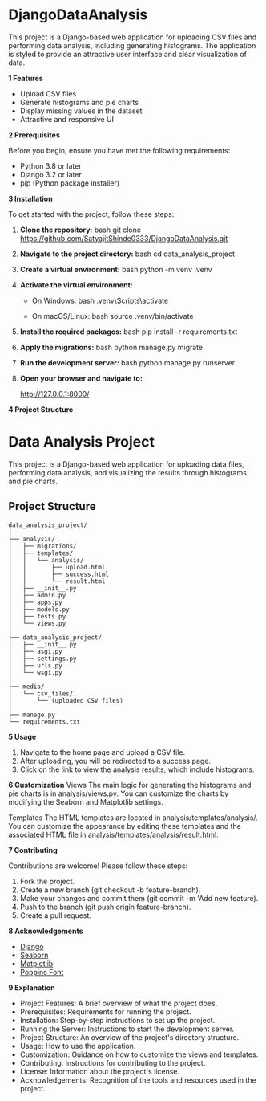 # DjangoDataAnalysis


This project is a Django-based web application for uploading CSV files and performing data analysis, including generating histograms. The application is styled to provide an attractive user interface and clear visualization of data.

**1 Features**

- Upload CSV files
- Generate histograms and pie charts
- Display missing values in the dataset
- Attractive and responsive UI

**2 Prerequisites**

Before you begin, ensure you have met the following requirements:
- Python 3.8 or later
- Django 3.2 or later
- pip (Python package installer)

**3 Installation**

To get started with the project, follow these steps:

1. **Clone the repository:**
   bash
   git clone https://github.com/SatyajitShinde0333/DjangoDataAnalysis.git
   

2. **Navigate to the project directory:**
   bash
   cd data_analysis_project
   

3. **Create a virtual environment:**
   bash
   python -m venv .venv
   

4. **Activate the virtual environment:**
   - On Windows:
     bash
     .venv\Scripts\activate
     
   - On macOS/Linux:
     bash
     source .venv/bin/activate
     

5. **Install the required packages:**
   bash
   pip install -r requirements.txt
   

6. **Apply the migrations:**
   bash
   python manage.py migrate
   

7. **Run the development server:**
   bash
   python manage.py runserver
   

8. **Open your browser and navigate to:**
   
   http://127.0.0.1:8000/

**4 Project Structure**

# Data Analysis Project

This project is a Django-based web application for uploading data files, performing data analysis, and visualizing the results through histograms and pie charts.

## Project Structure

```plaintext
data_analysis_project/
│
├── analysis/
│   ├── migrations/
│   ├── templates/
│   │   └── analysis/
│   │       ├── upload.html
│   │       ├── success.html
│   │       └── result.html
│   ├── __init__.py
│   ├── admin.py
│   ├── apps.py
│   ├── models.py
│   ├── tests.py
│   └── views.py
│
├── data_analysis_project/
│   ├── __init__.py
│   ├── asgi.py
│   ├── settings.py
│   ├── urls.py
│   └── wsgi.py
│
├── media/
│   └── csv_files/
│       └── (uploaded CSV files)
│
├── manage.py
└── requirements.txt

```


**5 Usage**

1. Navigate to the home page and upload a CSV file.
2. After uploading, you will be redirected to a success page.
3. Click on the link to view the analysis results, which include histograms.

**6 Customization**
Views
The main logic for generating the histograms and pie charts is in analysis/views.py. You can customize the charts by modifying the Seaborn and Matplotlib settings.

Templates
The HTML templates are located in analysis/templates/analysis/. You can customize the appearance by editing these templates and the associated HTML file in analysis/templates/analysis/result.html.

**7 Contributing**

Contributions are welcome! Please follow these steps:

1. Fork the project.
2. Create a new branch (git checkout -b feature-branch).
3. Make your changes and commit them (git commit -m 'Add new feature).
4. Push to the branch (git push origin feature-branch).
5. Create a pull request.

**8 Acknowledgements**

- [Django](https://www.djangoproject.com/)
- [Seaborn](https://seaborn.pydata.org/)
- [Matplotlib](https://matplotlib.org/)
- [Poppins Font](https://fonts.google.com/specimen/Poppins)


**9 Explanation**

- Project Features: A brief overview of what the project does.
- Prerequisites: Requirements for running the project.
- Installation: Step-by-step instructions to set up the project.
- Running the Server: Instructions to start the development server.
- Project Structure: An overview of the project's directory structure.
- Usage: How to use the application.
- Customization: Guidance on how to customize the views and templates.
- Contributing: Instructions for contributing to the project.
- License: Information about the project's license.
- Acknowledgements: Recognition of the tools and resources used in the project.



